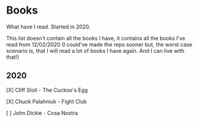 # Books

What have I read. Started in 2020. 

This list doesn't contain all the books I have, it contains all the books I've read from 12/02/2020 (I could've made the repo sooner but, the worst case scenario is, that I will read a lot of books I have again. And I can live with that!)

## 2020

[X] Cliff Stoll - The Cuckoo's Egg

[X] Chuck Palahniuk - Fight Club

[ ] John Dickie - Cosa Nostra
